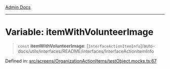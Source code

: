 [Admin Docs](/)

***

# Variable: itemWithVolunteerImage

> `const` **itemWithVolunteerImage**: [`InterfaceActionItemInfo`]/auto-docs/utils/interfaces/README/interfaces/InterfaceActionItemInfo

Defined in: [src/screens/OrganizationActionItems/testObject.mocks.ts:67](https://github.com/PalisadoesFoundation/talawa-admin/blob/main/src/screens/OrganizationActionItems/testObject.mocks.ts#L67)
